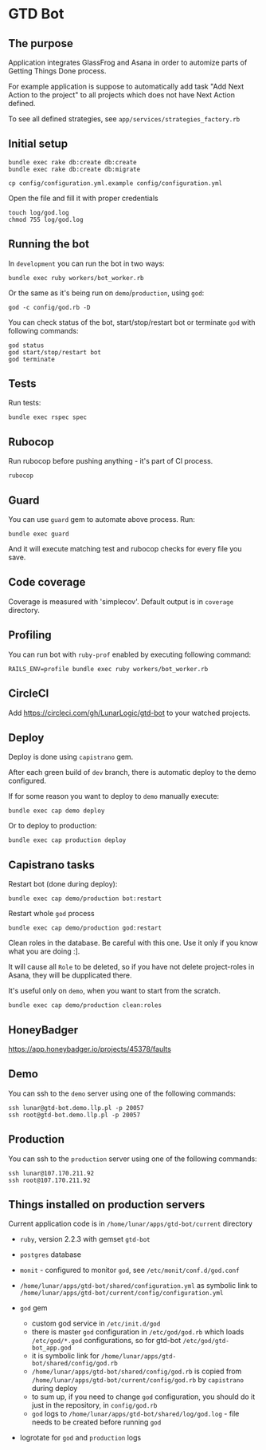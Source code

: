 # GTD Bot

## The purpose

Application integrates GlassFrog and Asana in order to automize parts of Getting Things Done process.

For example application is suppose to automatically add task "Add Next Action to the project" to all projects which does not have Next Action defined.

To see all defined strategies, see `app/services/strategies_factory.rb`

## Initial setup

```
bundle exec rake db:create db:create
bundle exec rake db:create db:migrate
```

```
cp config/configuration.yml.example config/configuration.yml
```

Open the file and fill it with proper credentials

```
touch log/god.log
chmod 755 log/god.log
```

## Running the bot

In `development` you can run the bot in two ways:

```
bundle exec ruby workers/bot_worker.rb
```

Or the same as it's being run on `demo`/`production`, using `god`:

```
god -c config/god.rb -D
```

You can check status of the bot, start/stop/restart bot or terminate `god` with following commands:

```
god status
god start/stop/restart bot
god terminate
```

## Tests

Run tests:

```
bundle exec rspec spec
```

## Rubocop

Run rubocop before pushing anything - it's part of CI process.

```
rubocop
```

## Guard

You can use `guard` gem to automate above process. Run:

```
bundle exec guard
```

And it will execute matching test and rubocop checks for every file you save.

## Code coverage

Coverage is measured with 'simplecov'. Default output is in `coverage` directory.

## Profiling

You can run bot with `ruby-prof` enabled by executing following command:

```
RAILS_ENV=profile bundle exec ruby workers/bot_worker.rb
```

## CircleCI

Add https://circleci.com/gh/LunarLogic/gtd-bot to your watched projects.

## Deploy

Deploy is done using `capistrano` gem.

After each green build of `dev` branch, there is automatic deploy to the
demo configured.

If for some reason you want to deploy to `demo` manually execute:

```
bundle exec cap demo deploy
```

Or to deploy to production:

```
bundle exec cap production deploy
```

## Capistrano tasks

Restart bot (done during deploy):

```
bundle exec cap demo/production bot:restart
```

Restart whole `god` process

```
bundle exec cap demo/production god:restart
```

Clean roles in the database. Be careful with this one. Use it only if
you know what you are doing :].

It will cause all `Role` to be deleted, so if you have not delete
project-roles in Asana, they will be dupplicated there.

It's useful only on `demo`, when you want to start from the scratch.

```
bundle exec cap demo/production clean:roles
```


## HoneyBadger

https://app.honeybadger.io/projects/45378/faults

## Demo

You can ssh to the `demo` server using one of the following commands:

```
ssh lunar@gtd-bot.demo.llp.pl -p 20057
ssh root@gtd-bot.demo.llp.pl -p 20057
```

## Production

You can ssh to the `production` server using one of the following commands:

```
ssh lunar@107.170.211.92
ssh root@107.170.211.92
```

## Things installed on production servers

Current application code is in `/home/lunar/apps/gtd-bot/current` directory

* `ruby`, version 2.2.3 with gemset `gtd-bot`
* `postgres` database
* `monit` - configured to monitor `god`, see `/etc/monit/conf.d/god.conf`
* `/home/lunar/apps/gtd-bot/shared/configuration.yml` as symbolic link to `/home/lunar/apps/gtd-bot/current/config/configuration.yml`
* `god` gem
  * custom god service in `/etc/init.d/god`
  * there is master `god` configuration in `/etc/god/god.rb` which loads `/etc/god/*.god` configurations, so for gtd-bot `/etc/god/gtd-bot_app.god`
  * it is symbolic link for `/home/lunar/apps/gtd-bot/shared/config/god.rb`
  * `/home/lunar/apps/gtd-bot/shared/config/god.rb` is copied from `/home/lunar/apps/gtd-bot/current/config/god.rb` by
    `capistrano` during deploy
  * to sum up, if you need to change `god` configuration, you should do
    it just in the repository, in `config/god.rb`
  * `god` logs to `/home/lunar/apps/gtd-bot/shared/log/god.log` - file
    needs to be created before running `god`

* logrotate for `god` and `production` logs
